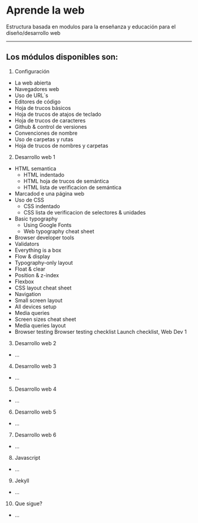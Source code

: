 # Aprende la web

Estructura basada en modulos para la enseñanza y educación para el diseño/desarrollo web

-----------------------

## Los módulos disponibles son:

1. Configuración
  - La web abierta
  - Navegadores web
  - Uso de URL´s
  - Editores de código
  - Hoja de trucos básicos
  - Hoja de trucos de atajos de teclado
  - Hoja de trucos de caracteres
  - Github & control de versiones
  - Convenciones de nombre
  - Uso de carpetas y rutas
  - Hoja de trucos de nombres y carpetas
2. Desarrollo web 1
  - HTML semantica
      - HTML indentado
      - HTML hoja de trucos de semántica
      - HTML lista de verificacion de semántica
  - Marcadod e una página web
  - Uso de CSS
      - CSS indentado
      - CSS lista de verificacion de selectores & unidades
  - Basic typography
      - Using Google Fonts
      - Web typography cheat sheet
  - Browser developer tools
  - Validators
  - Everything is a box
  - Flow & display
  - Typography-only layout
  - Float & clear
  - Position & z-index
  - Flexbox
  - CSS layout cheat sheet
  - Navigation
  - Small screen layout
  - All devices setup
  - Media queries
  - Screen sizes cheat sheet
  - Media queries layout
  - Browser testing
      Browser testing checklist
  Launch checklist, Web Dev 1
3. Desarrollo web 2
  - ...
4. Desarrollo web 3
  - ...
5. Desarrollo web 4
  - ...
6. Desarrollo web 5
  - ...
7. Desarrollo web 6
  - ...
8. Javascript
  - ...
9. Jekyll
  - ...
10. Que sigue?
  - ...
